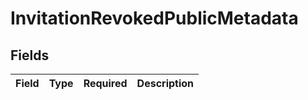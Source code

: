 # InvitationRevokedPublicMetadata


## Fields

| Field       | Type        | Required    | Description |
| ----------- | ----------- | ----------- | ----------- |